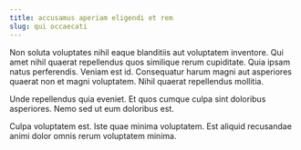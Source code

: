 ```yaml
---
title: accusamus aperiam eligendi et rem
slug: qui occaecati
---
```


Non soluta voluptates nihil eaque blanditiis aut voluptatem inventore. Qui amet nihil quaerat repellendus quos similique rerum cupiditate. Quia ipsam natus perferendis. Veniam est id. Consequatur harum magni aut asperiores quaerat non et magni voluptatem. Nihil quaerat repellendus mollitia.

Unde repellendus quia eveniet. Et quos cumque culpa sint doloribus asperiores. Nemo sed ut eum doloribus est.

Culpa voluptatem est. Iste quae minima voluptatem. Est aliquid recusandae animi dolor omnis rerum voluptatem minima.
